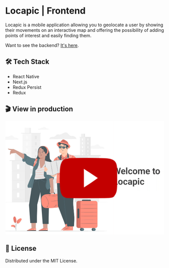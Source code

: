 # Locapic | Frontend

Locapic is a mobile application allowing you to geolocate a user by showing their movements on an interactive map and offering the possibility of adding points of interest and easily finding them.

Want to see the backend? [It's here](https://github.com/valeneb/locapic-backend).

## 🛠️ Tech Stack

- React Native
- Next.js
- Redux Persist
- Redux

## 🎬 View in production

[![Video of the project](assets/video-locapic.png)](https://youtu.be/120SyxVbSNo)




## 📰 License

Distributed under the MIT License.
